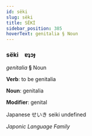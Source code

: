 ```yaml
---
id: sëki
slug: sëki
title: SËKİ
sidebar_position: 385
hoverText: genitalia § Noun
---
```


### sëki&emsp;<span kind="abugida">ɐʇɔɟ</span>

*genitalia* **§** Noun

**Verb**: to be genitalia

**Noun**: genitalia

**Modifier**: genital

Japanese せいき seiki undefined

*Japonic Language Family*